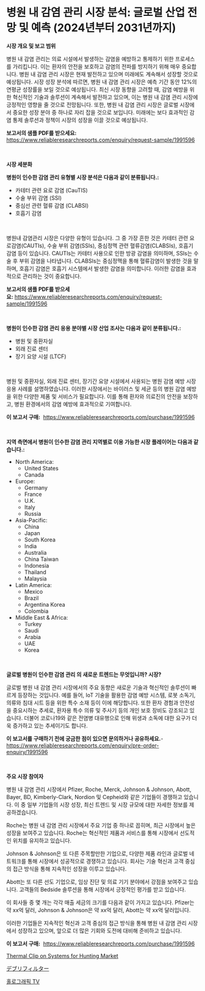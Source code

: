 <p><h1>병원 내 감염 관리 시장 분석: 글로벌 산업 전망 및 예측 (2024년부터 2031년까지)</h1></p><p><strong>시장 개요 및 보고 범위</strong></p>
<p><p>병원 내 감염 관리는 의료 시설에서 발생하는 감염을 예방하고 통제하기 위한 프로세스를 가리킵니다. 이는 환자의 안전을 보호하고 감염의 전파를 방지하기 위해 매우 중요합니다. 병원 내 감염 관리 시장은 현재 발전하고 있으며 미래에도 계속해서 성장할 것으로 예상됩니다. 시장 성장 분석에 따르면, 병원 내 감염 관리 시장은 예측 기간 동안 12%의 연평균 성장률을 보일 것으로 예상됩니다. 최신 시장 동향을 고려할 때, 감염 예방을 위한 혁신적인 기술과 솔루션이 계속해서 발전하고 있으며, 이는 병원 내 감염 관리 시장에 긍정적인 영향을 줄 것으로 전망됩니다. 또한, 병원 내 감염 관리 시장은 글로벌 시장에서 중요한 성장 분야 중 하나로 자리 잡을 것으로 보입니다. 미래에는 보다 효과적인 감염 통제 솔루션과 정책이 시장의 성장을 이끌 것으로 예상됩니다.</p></p>
<p><strong>보고서의 샘플 PDF를 받으세요:</strong> <a href="https://www.reliableresearchreports.com/enquiry/request-sample/1991596">https://www.reliableresearchreports.com/enquiry/request-sample/1991596</a></p>
<p>&nbsp;</p>
<p><strong>시장 세분화</strong></p>
<p><strong>병원이 인수한 감염 관리 유형별 시장 분석은 다음과 같이 분류됩니다.:</strong></p>
<p><ul><li>카테터 관련 요로 감염 (CauTIS)</li><li>수술 부위 감염 (SSI)</li><li>중심선 관련 혈류 감염 (CLABSI)</li><li>호흡기 감염</li></ul></p>
<p>&nbsp;</p>
<p><p>병원내 감염관리 시장은 다양한 유형이 있습니다. 그 중 가장 흔한 것은 카테터 관련 요로감염(CAUTIs), 수술 부위 감염(SSIs), 중심정맥 관련 혈류감염(CLABSIs), 호흡기 감염 등이 있습니다. CAUTIs는 카테터 사용으로 인한 방광 감염을 의미하며, SSIs는 수술 후 부위 감염을 나타냅니다. CLABSIs는 중심정맥을 통해 혈류감염이 발생한 것을 말하며, 호흡기 감염은 호흡기 시스템에서 발생한 감염을 의미합니다. 이러한 감염을 효과적으로 관리하는 것이 중요합니다.</p></p>
<p><strong>보고서의 샘플 PDF를 받으세요:</strong>&nbsp;<a href="https://www.reliableresearchreports.com/enquiry/request-sample/1991596">https://www.reliableresearchreports.com/enquiry/request-sample/1991596</a></p>
<p>&nbsp;</p>
<p><strong> 병원이 인수한 감염 관리 응용 분야별 시장 산업 조사는 다음과 같이 분류됩니다.:</strong></p>
<p><ul><li>병원 및 중환자실</li><li>외래 진료 센터</li><li>장기 요양 시설 (LTCF)</li></ul></p>
<p>&nbsp;</p>
<p><p>병원 및 중환자실, 외래 진료 센터, 장기간 요양 시설에서 사용되는 병원 감염 예방 시장 응용 사례를 설명하였습니다. 이러한 시장에서는 바이러스 및 세균 등의 병원 감염 예방을 위한 다양한 제품 및 서비스가 필요합니다. 이를 통해 환자와 의료진의 안전을 보장하고, 병원 환경에서의 감염 예방에 효과적으로 기여합니다.</p></p>
<p><strong>이 보고서 구매:</strong>&nbsp; <a href="https://www.reliableresearchreports.com/purchase/1991596">https://www.reliableresearchreports.com/purchase/1991596</a></p>
<p>&nbsp;</p>
<p><strong>지역 측면에서 병원이 인수한 감염 관리 지역별로 이용 가능한 시장 플레이어는 다음과 같습니다.:</strong></p>
<p><ul>
    <li>
        North America:
        <ul>
            <li>United States</li>
            <li>Canada</li>
        </ul>
    </li>
    <li>
        Europe:
        <ul>
            <li>Germany</li>
            <li>France</li>
            <li>U.K.</li>
            <li>Italy</li>
            <li>Russia</li>
        </ul>
    </li>
    <li>
        Asia-Pacific:
        <ul>
            <li>China</li>
            <li>Japan</li>
            <li>South Korea</li>
            <li>India</li>
            <li>Australia</li>
            <li>China Taiwan</li>
            <li>Indonesia</li>
            <li>Thailand</li>
            <li>Malaysia</li>
        </ul>
    </li>
    <li>
        Latin America:
        <ul>
            <li>Mexico</li>
            <li>Brazil</li>
            <li>Argentina Korea</li>
            <li>Colombia</li>
        </ul>
    </li>
    <li>
        Middle East & Africa:
        <ul>
            <li>Turkey</li>
            <li>Saudi</li>
            <li>Arabia</li>
            <li>UAE</li>
            <li>Korea</li>
        </ul>
    </li>
    </ul></p>
<p>&nbsp;</p>
<p><strong>글로벌 병원이 인수한 감염 관리 의 새로운 트렌드는 무엇입니까? 시장?</strong></p>
<p><p>글로벌 병원 내 감염 관리 시장에서의 주요 동향은 새로운 기술과 혁신적인 솔루션이 빠르게 등장하는 것입니다. 예를 들어, IoT 기술을 활용한 감염 예방 시스템, 로봇 소독기, 의류와 침대 시트 등을 위한 특수 소재 등이 이에 해당합니다. 또한 환자 경험과 안전성을 중요시하는 추세로, 환자용 특수 의류 및 주사기 등의 개인 보호 장비도 강조되고 있습니다. 더불어 코로나19와 같은 전염병 대유행으로 인해 위생과 소독에 대한 요구가 더욱 증가하고 있는 추세이기도 합니다.</p></p>
<p><strong>이 보고서를 구매하기 전에 궁금한 점이 있으면 문의하거나 공유하세요.</strong>- <a href="https://www.reliableresearchreports.com/enquiry/pre-order-enquiry/1991596">https://www.reliableresearchreports.com/enquiry/pre-order-enquiry/1991596</a></p>
<p>&nbsp;</p>
<p><strong>주요 시장 참여자</strong></p>
<p><p>병원 내 감염 관리 시장에서 Pfizer, Roche, Merck, Johnson & Johnson, Abott, Bayer, BD, Kimberly-Clark, Nordion 및 Cepheid와 같은 기업들이 경쟁하고 있습니다. 이 중 일부 기업들의 시장 성장, 최신 트렌드 및 시장 규모에 대한 자세한 정보를 제공하겠습니다.</p><p>Roche는 병원 내 감염 관리 시장에서 주요 기업 중 하나로 꼽히며, 최근 시장에서 높은 성장을 보여주고 있습니다. Roche는 혁신적인 제품과 서비스를 통해 시장에서 선도적인 위치를 유지하고 있습니다.</p><p>Johnson & Johnson은 또 다른 주목할만한 기업으로, 다양한 제품 라인과 글로벌 네트워크를 통해 시장에서 성공적으로 경쟁하고 있습니다. 회사는 기술 혁신과 고객 중심의 접근 방식을 통해 지속적인 성장을 이루고 있습니다.</p><p>Abott는 또 다른 선도 기업으로, 임상 진단 및 의료 기기 분야에서 강점을 보여주고 있습니다. 고객들의 Bedside 솔루션을 통해 시장에서 긍정적인 평가를 받고 있습니다.</p><p>이 회사들 중 몇 개는 각각 매출 세금의 크기를 다음과 같이 가지고 있습니다. Pfizer는 약 xx억 달러, Johnson & Johnson은 약 xx억 달러, Abott는 약 xx억 달러입니다.</p><p>이러한 기업들은 지속적인 혁신과 고객 중심의 접근 방식을 통해 병원 내 감염 관리 시장에서 성장하고 있으며, 앞으로 더 많은 기회와 도전에 대비해 준비하고 있습니다.</p></p>
<p><strong>이 보고서 구매:</strong>&nbsp;&nbsp;<a href="https://www.reliableresearchreports.com/purchase/1991596">https://www.reliableresearchreports.com/purchase/1991596</a></p>
<p><p><a href="https://github.com/ruddyyedelwadw/Market-Research-Report-List-1/blob/main/thermal-clip-on-systems-for-hunting-market.md">Thermal Clip on Systems for Hunting Market</a></p><p><a href="https://github.com/mreklxf44233/Market-Research-Report-List-1/blob/main/42198349539.md">デブリフィルター</a></p><p><a href="https://github.com/oajzkywllm460/Market-Research-Report-List-1/blob/main/35131338799.md">홀로그래픽 TV</a></p></p>
